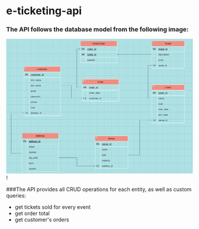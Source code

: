 # e-ticketing-api

### The API follows the database model from the following image:

![dbmodel](https://github.com/davidbejenariu/e-ticketing-api/blob/main/dbmodel.png)!


###The API provides all CRUD operations for each entity, as well as custom queries:
* get tickets sold for every event
* get order total
* get customer's orders
